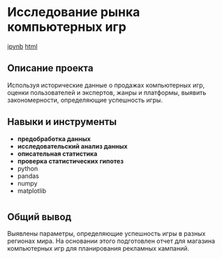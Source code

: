 # Исследование рынка компьютерных игр

<a id="myhref" href="https://github.com/olgakozlova92/Portfolio/blob/main/Computer%20Games/P5.ipynb">ipynb</a> <a id="myhref" href="https://github.com/olgakozlova92/Portfolio/blob/main/Computer%20Games/P5.html">html</a>

## Описание проекта

Используя исторические данные о продажах компьютерных игр, оценки пользователей и экспертов, жанры и платформы, выявить закономерности, определяющие успешность игры.

## Навыки и инструменты

- **предобработка данных**
- **исследовательский анализ данных**
- **описательная статистика**
- **проверка статистических гипотез**
- python
- pandas
- numpy
- matplotlib

#

## Общий вывод

Выявлены параметры, определяющие успешность игры в разных регионах мира. На
основании этого подготовлен отчет для магазина компьютерных игр для планирования
рекламных кампаний.
